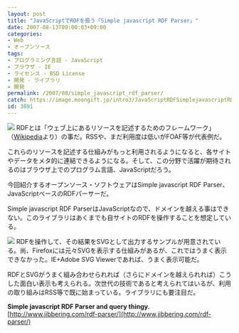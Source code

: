 ```yaml
---
layout: post
title: "JavaScriptでRDFを扱う「Simple javascript RDF Parser」"
date: 2007-08-13T09:00:03+09:00
categories:
- Web
- オープンソース
tags: 
- プログラミング言語 - JavaScript
- ブラウザ - IE
- ライセンス - BSD License
- 開発 - ライブラリ
- 開発
permalink: /2007/08/simple_javascript_rdf_parser/
catch: https://image.moongift.jp/intro3/JavaScriptRDFSimplejavascriptRDFParser_EC92/3dsearch1_thumb1.png
id: 3891
---
```

[![](https://image.moongift.jp/intro3/JavaScriptRDFSimplejavascriptRDFParser_EC92/3dsearch2_thumb1.png)](https://image.moongift.jp/intro3/JavaScriptRDFSimplejavascriptRDFParser_EC92/3dsearch23.png) RDFとは「ウェブ上にあるリソースを記述するためのフレームワーク」（[Wikipedia](http://ja.wikipedia.org/wiki/Resource_Description_Framework)より）の事だ。RSSや、まだ利用度は低いがFOAF等が代表例だ。   
  
これらのリソースを記述する仕組みがもっと利用されるようになると、各サイトやデータをメタ的に連結できるようになる。そして、この分野で活躍が期待されるのはブラウザ上でのプログラム言語、JavaScriptだろう。   
  
今回紹介するオープンソース・ソフトウェアはSimple javascript RDF Parser、JavaScriptベースのRDFパーサーだ。   
  
<!--more-->  
  
Simple javascript RDF ParserはJavaScriptなので、ドメインを越える事はできない。このライブラリはあくまでも自サイトのRDFを操作することを想定している。   
  
[![](https://image.moongift.jp/intro3/JavaScriptRDFSimplejavascriptRDFParser_EC92/3dsearch1_thumb1.png)](https://image.moongift.jp/intro3/JavaScriptRDFSimplejavascriptRDFParser_EC92/3dsearch13.png) RDFを操作して、その結果をSVGとして出力するサンプルが用意されている。尚、Firefoxには元々SVGを表示する仕組みがあるが、これではうまく表示できなかった。IE+Adobe SVG Viewerであれば、うまく表示可能だ。   
  
RDFとSVGがうまく組み合わせられれば（さらにドメインを越えられれば）こうした面白い表示も考えられる。次世代の技術であると考えられてはいるが、利用の取り組みはRSS等で既に始まっている。ライブラリにも要注目だ。   
  
**Simple javascript RDF Parser and query thingy.**  
[http://www.jibbering.com/rdf-parser/](http://www.jibbering.com/rdf-parser/)